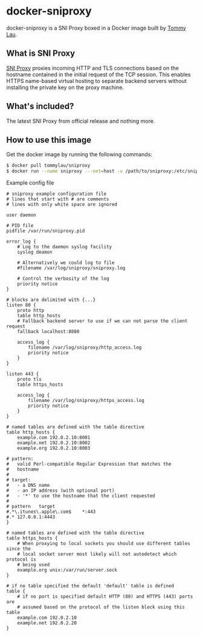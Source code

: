 # docker-sniproxy

docker-sniproxy is a SNI Proxy boxed in a Docker image built by [Tommy Lau](http://tommy.net.cn/).

## What is SNI Proxy

[SNI Proxy](https://github.com/dlundquist/sniproxy) proxies incoming HTTP and TLS connections based on the hostname contained in the initial request of the TCP session. This enables HTTPS name-based virtual hosting to separate backend servers without installing the private key on the proxy machine.

## What's included?

The latest SNI Proxy from official release and nothing more.

## How to use this image

Get the docker image by running the following commands:

``` bash
$ docker pull tommylau/sniproxy
$ docker run --name sniproxy ---net=host -v /path/to/sniproxy:/etc/sniproxy -d tommylau/sniproxy
```

Example config file

```
# sniproxy example configuration file
# lines that start with # are comments
# lines with only white space are ignored

user daemon

# PID file
pidfile /var/run/sniproxy.pid

error_log {
    # Log to the daemon syslog facility
    syslog deamon

    # Alternatively we could log to file
    #filename /var/log/sniproxy/sniproxy.log

    # Control the verbosity of the log
    priority notice
}

# blocks are delimited with {...}
listen 80 {
    proto http
    table http_hosts
    # Fallback backend server to use if we can not parse the client request
    fallback localhost:8080

    access_log {
        filename /var/log/sniproxy/http_access.log
        priority notice
    }
}

listen 443 {
    proto tls
    table https_hosts

    access_log {
        filename /var/log/sniproxy/https_access.log
        priority notice
    }
}

# named tables are defined with the table directive
table http_hosts {
    example.com 192.0.2.10:8001
    example.net 192.0.2.10:8002
    example.org 192.0.2.10:8003

# pattern:
# 	valid Perl-compatible Regular Expression that matches the
# 	hostname
#
# target:
#	- a DNS name
#	- an IP address (with optional port)
#	- '*' to use the hostname that the client requested
#
# pattern	target
#.*\.itunes\.apple\.com$	*:443
#.*	127.0.0.1:4443
}

# named tables are defined with the table directive
table https_hosts {
    # When proxying to local sockets you should use different tables since the
    # local socket server most likely will not autodetect which protocol is
    # being used
    example.org unix:/var/run/server.sock
}

# if no table specified the default 'default' table is defined
table {
    # if no port is specified default HTTP (80) and HTTPS (443) ports are
    # assumed based on the protocol of the listen block using this table
    example.com 192.0.2.10
    example.net 192.0.2.20
}
```

